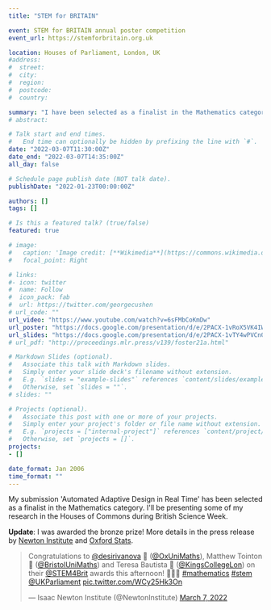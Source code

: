 ```yaml
---
title: "STEM for BRITAIN"

event: STEM for BRITAIN annual poster competition
event_url: https://stemforbritain.org.uk

location: Houses of Parliament, London, UK
#address:
#  street:
#  city:
#  region:
#  postcode:
#  country:

summary: "I have been selected as a finalist in the Mathematics category and will be presenting some of my research in the Houses of Commons."
# abstract:

# Talk start and end times.
#   End time can optionally be hidden by prefixing the line with `#`.
date: "2022-03-07T11:30:00Z"
date_end: "2022-03-07T14:35:00Z"
all_day: false

# Schedule page publish date (NOT talk date).
publishDate: "2022-01-23T00:00:00Z"

authors: []
tags: []

# Is this a featured talk? (true/false)
featured: true

# image:
#   caption: 'Image credit: [**Wikimedia**](https://commons.wikimedia.org/wiki/File:Artificial_Intelligence_%26_AI_%26_Machine_Learning_-_30212411048.jpg)'
#   focal_point: Right

# links:
#- icon: twitter
#  name: Follow
#  icon_pack: fab
#  url: https://twitter.com/georgecushen
# url_code: ""
url_video: "https://www.youtube.com/watch?v=6sFMbCoKmDw"
url_poster: "https://docs.google.com/presentation/d/e/2PACX-1vRoX5VK4IWJf1fVnIEsMjXKF7HgxVUixHA0qwmU1H7A7cwfeYma0479dBYjkC2SkplxMHfBq8FgUDqf/pub?start=false&loop=false&delayms=3000"
url_slides: "https://docs.google.com/presentation/d/e/2PACX-1vTY4wPVCn0q7tduRJVrm_S4-tzU6NOa0sWNnhwPDvBGrhwJqofRafB74nOm1excAbFquBa95SYxcsd2/pub?start=false&loop=false&delayms=60000"
# url_pdf: "http://proceedings.mlr.press/v139/foster21a.html"

# Markdown Slides (optional).
#   Associate this talk with Markdown slides.
#   Simply enter your slide deck's filename without extension.
#   E.g. `slides = "example-slides"` references `content/slides/example-slides.md`.
#   Otherwise, set `slides = ""`.
# slides: ""

# Projects (optional).
#   Associate this post with one or more of your projects.
#   Simply enter your project's folder or file name without extension.
#   E.g. `projects = ["internal-project"]` references `content/project/deep-learning/index.md`.
#   Otherwise, set `projects = []`.
projects:
- []

date_format: Jan 2006
time_format: ""
---
```


My submission 'Automated Adaptive Design in Real Time' has been selected as a finalist in the Mathematics category. I'll be presenting some of my research in the Houses of Commons during British Science Week.

**Update**: I was awarded the bronze prize! More details in the press release by [Newton Institute](https://www.newton.ac.uk/news/ini-news/stem-for-britain-winners-announced/) and [Oxford Stats](https://www.stats.ox.ac.uk/archive-news/oxford-statistics-research-student-takes-bronze-for-mathematical-display-in-parliament/).
<blockquote class="twitter-tweet" data-lang="en" data-theme="dark"><p lang="en" dir="ltr">Congratulations to <a href="https://twitter.com/desirivanova?ref_src=twsrc%5Etfw">@desirivanova</a> 🥉 (<a href="https://twitter.com/OxUniMaths?ref_src=twsrc%5Etfw">@OxUniMaths</a>), Matthew Tointon 🥇 (<a href="https://twitter.com/BristolUniMaths?ref_src=twsrc%5Etfw">@BristolUniMaths</a>) and Teresa Bautista 🥈 (<a href="https://twitter.com/KingsCollegeLon?ref_src=twsrc%5Etfw">@KingsCollegeLon</a>) on their <a href="https://twitter.com/STEM4Brit?ref_src=twsrc%5Etfw">@STEM4Brit</a> awards this afternoon! 👏🎉🧮 <a href="https://twitter.com/hashtag/mathematics?src=hash&amp;ref_src=twsrc%5Etfw">#mathematics</a> <a href="https://twitter.com/hashtag/stem?src=hash&amp;ref_src=twsrc%5Etfw">#stem</a> <a href="https://twitter.com/UKParliament?ref_src=twsrc%5Etfw">@UKParliament</a> <a href="https://t.co/WCy25Hk3On">pic.twitter.com/WCy25Hk3On</a></p>&mdash; Isaac Newton Institute (@NewtonInstitute) <a href="https://twitter.com/NewtonInstitute/status/1500847621870661634?ref_src=twsrc%5Etfw">March 7, 2022</a></blockquote> <script async src="https://platform.twitter.com/widgets.js" charset="utf-8"></script>
